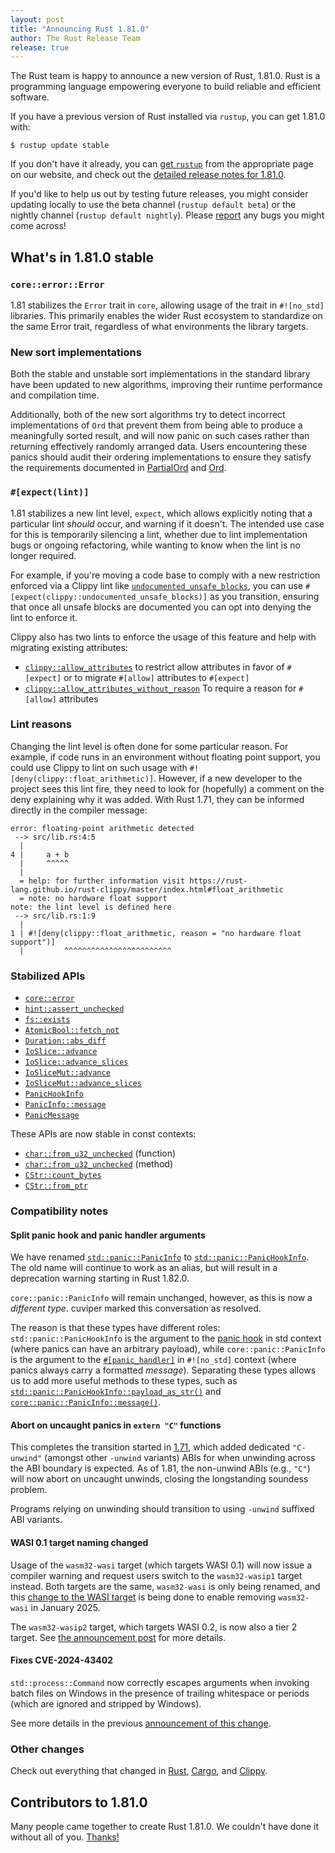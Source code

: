 ```yaml
---
layout: post
title: "Announcing Rust 1.81.0"
author: The Rust Release Team
release: true
---
```


The Rust team is happy to announce a new version of Rust, 1.81.0. Rust is a programming language empowering everyone to build reliable and efficient software.

If you have a previous version of Rust installed via `rustup`, you can get 1.81.0 with:

```console
$ rustup update stable
```

If you don't have it already, you can [get `rustup`](https://www.rust-lang.org/install.html) from the appropriate page on our website, and check out the [detailed release notes for 1.81.0](https://doc.rust-lang.org/nightly/releases.html#version-1810-2024-09-05).

If you'd like to help us out by testing future releases, you might consider updating locally to use the beta channel (`rustup default beta`) or the nightly channel (`rustup default nightly`). Please [report](https://github.com/rust-lang/rust/issues/new/choose) any bugs you might come across!

## What's in 1.81.0 stable

### `core::error::Error`

1.81 stabilizes the `Error` trait in `core`, allowing usage of the trait in
`#![no_std]` libraries. This primarily enables the wider Rust ecosystem to
standardize on the same Error trait, regardless of what environments the
library targets.

### New sort implementations

Both the stable and unstable sort implementations in the standard library have
been updated to new algorithms, improving their runtime performance and
compilation time.

Additionally, both of the new sort algorithms try to detect incorrect
implementations of `Ord` that prevent them from being able to produce a
meaningfully sorted result, and will now panic on such cases rather than
returning effectively randomly arranged data.  Users encountering these panics
should audit their ordering implementations to ensure they satisfy the
requirements documented in [PartialOrd] and [Ord].

[PartialOrd]: https://doc.rust-lang.org/nightly/std/cmp/trait.PartialOrd.html
[Ord]: https://doc.rust-lang.org/nightly/std/cmp/trait.Ord.html

### `#[expect(lint)]`

1.81 stabilizes a new lint level, `expect`, which allows explicitly noting that
a particular lint *should* occur, and warning if it doesn't.  The intended use
case for this is temporarily silencing a lint, whether due to lint
implementation bugs or ongoing refactoring, while wanting to know when the lint
is no longer required.

For example, if you're moving a code base to comply with a new restriction
enforced via a Clippy lint like
[`undocumented_unsafe_blocks`](https://rust-lang.github.io/rust-clippy/stable/index.html#/undocumented_unsafe_blocks),
you can use `#[expect(clippy::undocumented_unsafe_blocks)]` as you transition,
ensuring that once all unsafe blocks are documented you can opt into denying
the lint to enforce it.

Clippy also has two lints to enforce the usage of this feature and help with
migrating existing attributes:

* [`clippy::allow_attributes`](https://rust-lang.github.io/rust-clippy/master/index.html#/allow_attributes) to restrict allow attributes in favor of `#[expect]` or to migrate `#[allow]` attributes to `#[expect]`
* [`clippy::allow_attributes_without_reason`](https://rust-lang.github.io/rust-clippy/master/index.html#/allow_attributes_without_reason) To require a reason for `#[allow]` attributes

### Lint reasons

Changing the lint level is often done for some particular reason. For example,
if code runs in an environment without floating point support, you could use
Clippy to lint on such usage with `#![deny(clippy::float_arithmetic)]`.
However, if a new developer to the project sees this lint fire, they need to
look for (hopefully) a comment on the deny explaining why it was added. With
Rust 1.71, they can be informed directly in the compiler message:

```text
error: floating-point arithmetic detected
 --> src/lib.rs:4:5
  |
4 |     a + b
  |     ^^^^^
  |
  = help: for further information visit https://rust-lang.github.io/rust-clippy/master/index.html#float_arithmetic
  = note: no hardware float support
note: the lint level is defined here
 --> src/lib.rs:1:9
  |
1 | #![deny(clippy::float_arithmetic, reason = "no hardware float support")]
  |         ^^^^^^^^^^^^^^^^^^^^^^^^
```

### Stabilized APIs

- [`core::error`](https://doc.rust-lang.org/stable/core/error/index.html)
- [`hint::assert_unchecked`](https://doc.rust-lang.org/stable/core/hint/fn.assert_unchecked.html)
- [`fs::exists`](https://doc.rust-lang.org/stable/std/fs/fn.exists.html)
- [`AtomicBool::fetch_not`](https://doc.rust-lang.org/stable/core/sync/atomic/struct.AtomicBool.html#method.fetch_not)
- [`Duration::abs_diff`](https://doc.rust-lang.org/stable/core/time/struct.Duration.html#method.abs_diff)
- [`IoSlice::advance`](https://doc.rust-lang.org/stable/std/io/struct.IoSlice.html#method.advance)
- [`IoSlice::advance_slices`](https://doc.rust-lang.org/stable/std/io/struct.IoSlice.html#method.advance_slices)
- [`IoSliceMut::advance`](https://doc.rust-lang.org/stable/std/io/struct.IoSliceMut.html#method.advance)
- [`IoSliceMut::advance_slices`](https://doc.rust-lang.org/stable/std/io/struct.IoSliceMut.html#method.advance_slices)
- [`PanicHookInfo`](https://doc.rust-lang.org/stable/std/panic/struct.PanicHookInfo.html)
- [`PanicInfo::message`](https://doc.rust-lang.org/stable/core/panic/struct.PanicInfo.html#method.message)
- [`PanicMessage`](https://doc.rust-lang.org/stable/core/panic/struct.PanicMessage.html)

These APIs are now stable in const contexts:

- [`char::from_u32_unchecked`](https://doc.rust-lang.org/stable/core/char/fn.from_u32_unchecked.html) (function)
- [`char::from_u32_unchecked`](https://doc.rust-lang.org/stable/core/primitive.char.html#method.from_u32_unchecked) (method)
- [`CStr::count_bytes`](https://doc.rust-lang.org/stable/core/ffi/c_str/struct.CStr.html#method.count_bytes)
- [`CStr::from_ptr`](https://doc.rust-lang.org/stable/core/ffi/c_str/struct.CStr.html#method.from_ptr)

### Compatibility notes

#### Split panic hook and panic handler arguments

We have renamed [`std::panic::PanicInfo`] to [`std::panic::PanicHookInfo`]. The old
name will continue to work as an alias, but will result in a deprecation
warning starting in Rust 1.82.0.

`core::panic::PanicInfo` will remain unchanged, however, as this is now a
*different type*.  cuviper marked this conversation as resolved.

 The reason is that these types have different roles:
`std::panic::PanicHookInfo` is the argument to the [panic hook](https://doc.rust-lang.org/stable/std/panic/fn.set_hook.html) in std
context (where panics can have an arbitrary payload), while
`core::panic::PanicInfo` is the argument to the
[`#[panic_handler]`](https://doc.rust-lang.org/nomicon/panic-handler.html) in
`#![no_std]` context (where panics always carry a formatted *message*). Separating
these types allows us to add more useful methods to these types, such as
[`std::panic::PanicHookInfo::payload_as_str()`]() and
[`core::panic::PanicInfo::message()`](https://doc.rust-lang.org/stable/core/panic/struct.PanicInfo.html#method.message).

[`std::panic::PanicInfo`]: https://doc.rust-lang.org/stable/std/panic/type.PanicInfo.html
[`std::panic::PanicHookInfo`]: https://doc.rust-lang.org/stable/std/panic/type.PanicHookInfo.html

#### Abort on uncaught panics in `extern "C"` functions

This completes the transition started in [1.71](https://blog.rust-lang.org/2023/07/13/Rust-1.71.0.html#c-unwind-abi),
which added dedicated `"C-unwind"` (amongst other `-unwind` variants) ABIs for
when unwinding across the ABI boundary is expected. As of 1.81, the non-unwind
ABIs (e.g., `"C"`) will now abort on uncaught unwinds, closing the longstanding
soundess problem.

Programs relying on unwinding should transition to using `-unwind` suffixed ABI
variants.

#### WASI 0.1 target naming changed

Usage of the `wasm32-wasi` target (which targets WASI 0.1) will now issue a
compiler warning and request users switch to the `wasm32-wasip1` target
instead. Both targets are the same, `wasm32-wasi` is only being renamed, and
this [change to the WASI target](https://blog.rust-lang.org/2024/04/09/updates-to-rusts-wasi-targets.html)
is being done to enable removing `wasm32-wasi` in January 2025.

The `wasm32-wasip2` target, which targets WASI 0.2, is now also a tier 2 target.
See [the announcement post](https://blog.rust-lang.org/2024/09/05/wasip2-tier-2.html) for more details.

#### Fixes CVE-2024-43402

`std::process::Command` now correctly escapes arguments when invoking batch
files on Windows in the presence of trailing whitespace or periods (which are
ignored and stripped by Windows).

See more details in the previous [announcement of this change](https://blog.rust-lang.org/2024/09/04/cve-2024-43402.html).

### Other changes

Check out everything that changed in [Rust](https://github.com/rust-lang/rust/releases/tag/1.81.0), [Cargo](https://github.com/rust-lang/cargo/blob/master/CHANGELOG.md#cargo-181-2024-09-05), and [Clippy](https://github.com/rust-lang/rust-clippy/blob/master/CHANGELOG.md#rust-181).

## Contributors to 1.81.0

Many people came together to create Rust 1.81.0. We couldn't have done it without all of you. [Thanks!](https://thanks.rust-lang.org/rust/1.81.0/)
